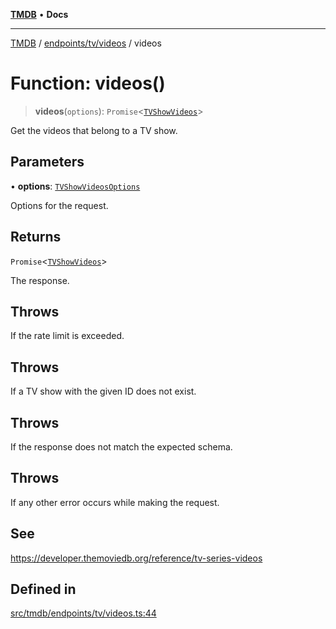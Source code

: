 [**TMDB**](../../../../README.md) • **Docs**

***

[TMDB](../../../../README.md) / [endpoints/tv/videos](../README.md) / videos

# Function: videos()

> **videos**(`options`): `Promise`\<[`TVShowVideos`](../../../../structs/Schemas/type-aliases/TVShowVideos.md)\>

Get the videos that belong to a TV show.

## Parameters

• **options**: [`TVShowVideosOptions`](../type-aliases/TVShowVideosOptions.md)

Options for the request.

## Returns

`Promise`\<[`TVShowVideos`](../../../../structs/Schemas/type-aliases/TVShowVideos.md)\>

The response.

## Throws

If the rate limit is exceeded.

## Throws

If a TV show with the given ID does not exist.

## Throws

If the response does not match the expected schema.

## Throws

If any other error occurs while making the request.

## See

https://developer.themoviedb.org/reference/tv-series-videos

## Defined in

[src/tmdb/endpoints/tv/videos.ts:44](https://github.com/Norviah/media-hub/blob/d809718af017974e095f312fcfa8bfdf58d3e3e5/src/tmdb/endpoints/tv/videos.ts#L44)

